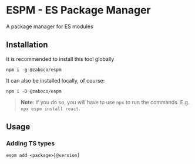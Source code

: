 # ESPM - ES Package Manager

A package manager for ES modules

## Installation

It is recommended to install this tool globally 
```shell
npm i -g @zaboco/espm
```

It can also be installed locally, of course:
```shell
npm i -D @zaboco/espm
```

> **Note**: If you do so, you will have to use `npx` to run the commands. E.g. `npx espm install react`.

## Usage

### Adding TS types

```shell
espm add <package>[@version]
```

